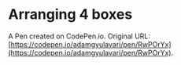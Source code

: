 # Arranging 4 boxes

A Pen created on CodePen.io. Original URL: [https://codepen.io/adamgyulavari/pen/RwPOrYx](https://codepen.io/adamgyulavari/pen/RwPOrYx).


